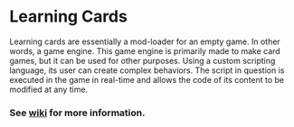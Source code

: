 # Learning Cards
Learning cards are essentially a mod-loader for an empty game.
In other words, a game engine.
This game engine is primarily made to make card games, but it can be used for other purposes.
Using a custom scripting language, its user can create complex behaviors.
The script in question is executed in the game in real-time and allows the code of its content to be modified at any time.

### See [wiki](https://github.com/millennIumAMbiguity/Learning-cards/wiki) for more information.
